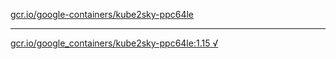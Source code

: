 [gcr.io/google-containers/kube2sky-ppc64le](https://hub.docker.com/r/sqeven/kube2sky-ppc64le/tags/) 

----
[gcr.io/google_containers/kube2sky-ppc64le:1.15 √](https://hub.docker.com/r/sqeven/kube2sky-ppc64le/tags/)

